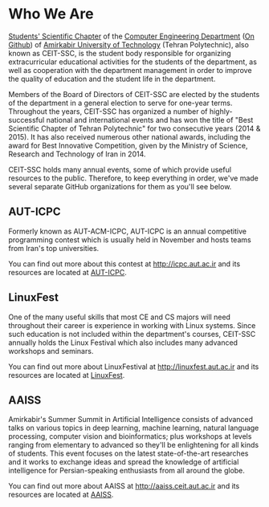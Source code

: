 # Who We Are

[Students' Scientific Chapter](http://ceit-ssc.ir) of the [Computer Engineering Department](https://ce.aut.ac.ir) ([On Github](https://github.com/aut-ce)) of [Amirkabir University of Technology](https://aut.ac.ir) (Tehran Polytechnic), also known as CEIT-SSC, is the student body responsible for organizing extracurricular educational activities for the students of the department, as well as cooperation with the department management in order to improve the quality of education and the student life in the department.

Members of the Board of Directors of CEIT-SSC are elected by the students of the department in a general election to serve for one-year terms. Throughout the years, CEIT-SSC has organized a number of highly-successful national and international events and has won the title of "Best Scientific Chapter of Tehran Polytechnic" for two consecutive years (2014 & 2015). It has also received numerous other national awards, including the award for Best Innovative Competition, given by the Ministry of Science, Research and Technology of Iran in 2014.

CEIT-SSC holds many annual events, some of which provide useful resources to the public. Therefore, to keep everything in order, we've made several separate GitHub organizations for them as you'll see below.


## AUT-ICPC
Formerly known as AUT-ACM-ICPC, AUT-ICPC is an annual competitive programming contest which is usually held in November and hosts teams from Iran's top universities. 

You can find out more about this contest at http://icpc.aut.ac.ir and its resources are located at [AUT-ICPC](https://github.com/aut-icpc).


## LinuxFest
One of the many useful skills that most CE and CS majors will need throughout their career is experience in working with Linux systems. Since such education is not included within the department's courses, CEIT-SSC annually holds the Linux Festival which also includes many advanced workshops and seminars. 

You can find out more about LinuxFestival at http://linuxfest.aut.ac.ir and its resources are located at [LinuxFest](https://github.com/linuxfestival).


## AAISS
Amirkabir's Summer Summit in Artificial Intelligence consists of advanced talks on various topics in deep learning, machine learning, natural language processing, computer vision and bioinformatics; plus workshops at levels ranging from elementary to advanced so they'll be enlightening for all kinds of students. This event focuses on the latest state-of-the-art researches and it works to exchange ideas and spread the knowledge of artificial intelligence for Persian-speaking enthusiasts from all around the globe. 

You can find out more about AAISS at http://aaiss.ceit.aut.ac.ir and its resources are located at [AAISS](https://github.com/AAISS).
